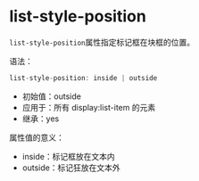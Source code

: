 list-style-position
========

`list-style-position`属性指定标记框在块框的位置。

语法：

```c
list-style-position: inside | outside
```

 - 初始值：outside
 - 应用于：所有 display:list-item 的元素
 - 继承：yes

属性值的意义：

 - inside：标记框放在文本内
 - outside：标记狂放在文本外
